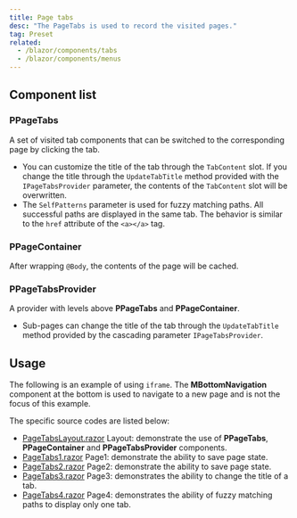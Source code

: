 ```yaml
---
title: Page tabs
desc: "The PageTabs is used to record the visited pages."
tag: Preset
related:
  - /blazor/components/tabs
  - /blazor/components/menus
---
```


## Component list

### PPageTabs

A set of visited tab components that can be switched to the corresponding page by clicking the tab.

- You can customize the title of the tab through the `TabContent` slot. If you change the title through
  the `UpdateTabTitle` method provided with the `IPageTabsProvider` parameter, the contents of the `TabContent` slot
  will be overwritten.
- The `SelfPatterns` parameter is used for fuzzy matching paths. All successful paths are displayed in the same tab. The
  behavior is similar to the `href` attribute of the `<a></a>` tag.

### PPageContainer

After wrapping `@Body`, the contents of the page will be cached.

### PPageTabsProvider

A provider with levels above **PPageTabs** and **PPageContainer**.

- Sub-pages can change the title of the tab through the `UpdateTabTitle` method provided by the cascading
  parameter `IPageTabsProvider`.

## Usage

The following is an example of using `iframe`. The **MBottomNavigation** component at the bottom is used to navigate to a
new page and is not the focus of this example.

The specific source codes are listed below:

- [PageTabsLayout.razor](https://github.com/BlazorComponent/MASA.Blazor/blob/main/docs/Masa.Blazor.Docs/Shared/PageTabsLayout.razor)
  Layout: demonstrate the use of **PPageTabs**, **PPageContainer** and **PPageTabsProvider** components.
- [PageTabs1.razor](https://github.com/BlazorComponent/MASA.Blazor/blob/main/docs/Masa.Blazor.Docs/Pages/PageTabs1.razor)
  Page1: demonstrate the ability to save page state.
- [PageTabs2.razor](https://github.com/BlazorComponent/MASA.Blazor/blob/main/docs/Masa.Blazor.Docs/Pages/PageTabs2.razor)
  Page2: demonstrate the ability to save page state.
- [PageTabs3.razor](https://github.com/BlazorComponent/MASA.Blazor/blob/main/docs/Masa.Blazor.Docs/Pages/PageTabs3.razor)
  Page3: demonstrates the ability to change the title of a tab.
- [PageTabs4.razor](https://github.com/BlazorComponent/MASA.Blazor/blob/main/docs/Masa.Blazor.Docs/Pages/PageTabs4.razor)
  Page4: demonstrates the ability of fuzzy matching paths to display only one tab.

<masa-example file="Examples.components.page_tabs.Usage" no-actions="true"></masa-example>
